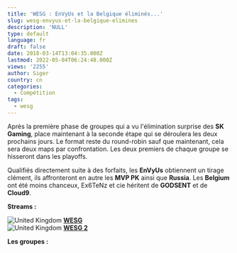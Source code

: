 ```yaml
---
title: 'WESG : EnVyUs et la Belgique éliminés...'
slug: wesg-envyus-et-la-belgique-elimines
description: 'NULL'
type: default
language: fr
draft: false
date: 2018-03-14T13:04:35.000Z
lastmod: 2022-05-04T06:24:48.000Z
views: '2255'
author: Siger
country: cn
categories:
  - Compétition
tags:
  - wesg
---
```

Après la première phase de groupes qui a vu l'élimination surprise des **SK Gaming**, place maintenant à la seconde étape qui se déroulera les deux prochains jours. Le format reste du round-robin sauf que maintenant, cela sera deux maps par confrontation. Les deux premiers de chaque groupe se hisseront dans les playoffs.  
  
Qualifiés directement suite à des forfaits, les **EnVyUs** obtiennent un tirage clément, ils affronteront en autre les **MVP PK** ainsi que **Russia**. Les **Belgium** ont été moins chanceux, Ex6TeNz et cie héritent de **GODSENT** et de **Cloud9**. 

**Streams :** 

![United Kingdom](/images/countries/gb.svg)⁠ [**WESG** ](https://www.twitch.tv/wesg%5Fcsgo)  
![United Kingdom](/images/countries/gb.svg)⁠ [**WESG 2**](http://www.twitch.tv/wesg%5Fcsgo%5F2)

**Les groupes :**
  
  
